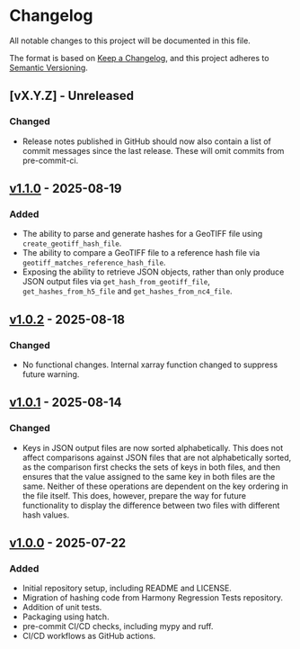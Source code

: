 # Changelog

All notable changes to this project will be documented in this file.

The format is based on [Keep a Changelog](https://keepachangelog.com/en/1.1.0/),
and this project adheres to [Semantic Versioning](https://semver.org/spec/v2.0.0.html).

## [vX.Y.Z] - Unreleased

### Changed

- Release notes published in GitHub should now also contain a list of commit
  messages since the last release. These will omit commits from pre-commit-ci.

## [v1.1.0] - 2025-08-19

### Added

- The ability to parse and generate hashes for a GeoTIFF file using
  `create_geotiff_hash_file`.
- The ability to compare a GeoTIFF file to a reference hash file via
  `geotiff_matches_reference_hash_file`.
- Exposing the ability to retrieve JSON objects, rather than only produce JSON
  output files via `get_hash_from_geotiff_file`, `get_hashes_from_h5_file` and
  `get_hashes_from_nc4_file`.

## [v1.0.2] - 2025-08-18

### Changed

- No functional changes. Internal xarray function changed to suppress future warning.

## [v1.0.1] - 2025-08-14

### Changed

- Keys in JSON output files are now sorted alphabetically. This does not affect
  comparisons against JSON files that are not alphabetically sorted, as the
  comparison first checks the sets of keys in both files, and then ensures that
  the value assigned to the same key in both files are the same. Neither of
  these operations are dependent on the key ordering in the file itself. This
  does, however, prepare the way for future functionality to display the
  difference between two files with different hash values.

## [v1.0.0] - 2025-07-22

### Added

- Initial repository setup, including README and LICENSE.
- Migration of hashing code from Harmony Regression Tests repository.
- Addition of unit tests.
- Packaging using hatch.
- pre-commit CI/CD checks, including mypy and ruff.
- CI/CD workflows as GitHub actions.

[v1.1.0]: https://github.com/nasa/earthdata-hashdiff/releases/tag/1.1.0
[v1.0.2]: https://github.com/nasa/earthdata-hashdiff/releases/tag/1.0.2
[v1.0.1]: https://github.com/nasa/earthdata-hashdiff/releases/tag/1.0.1
[v1.0.0]: https://github.com/nasa/earthdata-hashdiff/releases/tag/1.0.0
